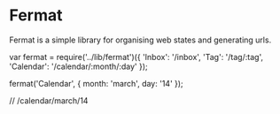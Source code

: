 Fermat
======

Fermat is a simple library for organising web states and generating urls. 

  var fermat = require('../lib/fermat')({
      'Inbox': '/inbox',
      'Tag': '/tag/:tag',
      'Calendar': '/calendar/:month/:day'
  });
  
  fermat('Calendar', {
    month: 'march',
    day: '14'
  });
  
  // /calendar/march/14

